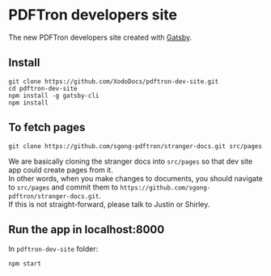 # PDFTron developers site

The new PDFTron developers site created with [Gatsby](https://www.gatsbyjs.org/).

## Install
```
git clone https://github.com/XodoDocs/pdftron-dev-site.git
cd pdftron-dev-site
npm install -g gatsby-cli
npm install
```

## To fetch pages
```
git clone https://github.com/sgong-pdftron/stranger-docs.git src/pages
```

We are basically cloning the stranger docs into `src/pages` so that dev site app could create pages from it.\
In other words, when you make changes to documents, you should navigate to `src/pages` and commit them to `https://github.com/sgong-pdftron/stranger-docs.git`.\
If this is not straight-forward, please talk to Justin or Shirley.

## Run the app in localhost:8000

In `pdftron-dev-site` folder:
```
npm start
```
